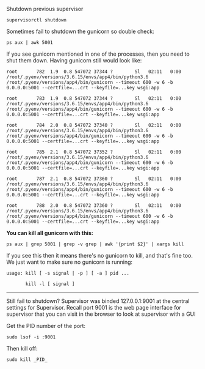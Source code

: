 
Shutdown previous supervisor
```
supervisorctl shutdown
```
  

Sometimes fail to shutdown the gunicorn so double check:
```
ps aux | awk 5001
```


If you see gunicorn mentioned in one of the processes, then you need to shut them down. Having gunicorn still would look like:
```
root       782  1.9  0.8 547072 37344 ?        Sl   02:11   0:00 /root/.pyenv/versions/3.6.15/envs/app4/bin/python3.6 /root/.pyenv/versions/app4/bin/gunicorn --timeout 600 -w 6 -b 0.0.0.0:5001 --certfile=...crt --keyfile=...key wsgi:app

root       783  1.9  0.8 547072 37344 ?        Sl   02:11   0:00 /root/.pyenv/versions/3.6.15/envs/app4/bin/python3.6 /root/.pyenv/versions/app4/bin/gunicorn --timeout 600 -w 6 -b 0.0.0.0:5001 --certfile=...crt --keyfile=...key wsgi:app

root       784  2.0  0.8 547072 37340 ?        Sl   02:11   0:00 /root/.pyenv/versions/3.6.15/envs/app4/bin/python3.6 /root/.pyenv/versions/app4/bin/gunicorn --timeout 600 -w 6 -b 0.0.0.0:5001 --certfile=...crt --keyfile=...key wsgi:app

root       785  2.1  0.8 547072 37352 ?        Sl   02:11   0:00 /root/.pyenv/versions/3.6.15/envs/app4/bin/python3.6 /root/.pyenv/versions/app4/bin/gunicorn --timeout 600 -w 6 -b 0.0.0.0:5001 --certfile=...crt --keyfile=...key wsgi:app

root       787  2.1  0.8 547072 37360 ?        Sl   02:11   0:00 /root/.pyenv/versions/3.6.15/envs/app4/bin/python3.6 /root/.pyenv/versions/app4/bin/gunicorn --timeout 600 -w 6 -b 0.0.0.0:5001 --certfile=...crt --keyfile=...key wsgi:app

root       788  2.0  0.8 547072 37360 ?        Sl   02:11   0:00 /root/.pyenv/versions/3.6.15/envs/app4/bin/python3.6 /root/.pyenv/versions/app4/bin/gunicorn --timeout 600 -w 6 -b 0.0.0.0:5001 --certfile=...crt --keyfile=...key wsgi:app
```

**You can kill all gunicorn with this:**
```
ps aux | grep 5001 | grep -v grep | awk '{print $2}' | xargs kill
```


If you see this then it means there's no gunicorn to kill, and that's fine too. We just want to make sure no gunicorn is running:
```
usage: kill [ -s signal | -p ] [ -a ] pid ...

       kill -l [ signal ]
```


---

Still fail to shutdown?
Supervisor was binded 127.0.0.1:9001 at the central settings for Supervisor. Recall port 9001 is the web page interface for supervisor that you can visit in the browser to look at supervisor with a GUI

Get the PID number of the port:
```
sudo lsof -i :9001
```

Then kill off:
```
sudo kill _PID_
```

